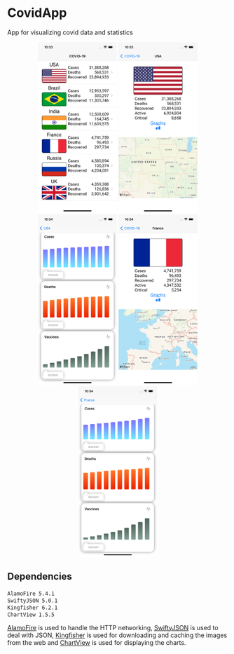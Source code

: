 # CovidApp
App for visualizing covid data and statistics

<p align="center">
  <img src="https://github.com/enriquedlh97/CovidApp/blob/main/screenshots/Simulator%20Screen%20Shot%20-%20iPhone%2012%20-%202021-04-04%20at%2010.33.16.png" width="180">
  <img src="https://github.com/enriquedlh97/CovidApp/blob/main/screenshots/Simulator%20Screen%20Shot%20-%20iPhone%2012%20-%202021-04-04%20at%2010.33.36.png" width="180">
  <img src="https://github.com/enriquedlh97/CovidApp/blob/main/screenshots/Simulator%20Screen%20Shot%20-%20iPhone%2012%20-%202021-04-04%20at%2010.34.05.png" width="180">
  <img src="https://github.com/enriquedlh97/CovidApp/blob/main/screenshots/Simulator%20Screen%20Shot%20-%20iPhone%2012%20-%202021-04-04%20at%2010.34.27.png" width="180">
  <img src="https://github.com/enriquedlh97/CovidApp/blob/main/screenshots/Simulator%20Screen%20Shot%20-%20iPhone%2012%20-%202021-04-04%20at%2010.34.37.png" width="180">


## Dependencies

```
AlamoFire 5.4.1
SwiftyJSON 5.0.1
Kingfisher 6.2.1
ChartView 1.5.5
```

[AlamoFire](https://github.com/Alamofire/Alamofire.git) is used to handle the HTTP networking, [SwiftyJSON](https://github.com/SwiftyJSON/SwiftyJSON.git) is used to deal with JSON, [Kingfisher](https://github.com/onevcat/Kingfisher.git) is used for downloading and caching the images from the web and [ChartView](https://github.com/AppPear/ChartView) is used for displaying the charts.
